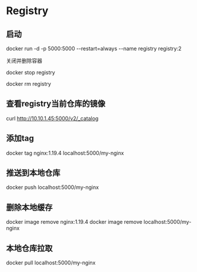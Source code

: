 # Registry

## 启动

docker run -d -p 5000:5000 --restart=always --name registry registry:2

关闭并删除容器

docker stop registry

docker rm registry

## 查看registry当前仓库的镜像

curl http://10.10.1.45:5000/v2/_catalog

## 添加tag

docker tag nginx:1.19.4 localhost:5000/my-nginx

## 推送到本地仓库

docker push localhost:5000/my-nginx

## 删除本地缓存

docker image remove nginx:1.19.4
docker image remove localhost:5000/my-nginx

## 本地仓库拉取

docker pull localhost:5000/my-nginx
